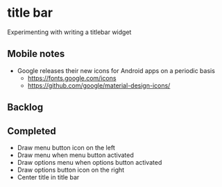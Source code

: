 # title bar
Experimenting with writing a titlebar widget

## Mobile notes
* Google releases their new icons for Android apps on a periodic basis
  * https://fonts.google.com/icons
  * https://github.com/google/material-design-icons/

## Backlog

## Completed
* Draw menu button icon on the left
* Draw menu when menu button activated
* Draw options menu when options button activated
* Draw options button icon on the right
* Center title in title bar